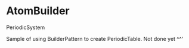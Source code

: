 # AtomBuilder
PeriodicSystem

Sample of using BuilderPattern to create PeriodicTable.
Not done yet ^^' 
